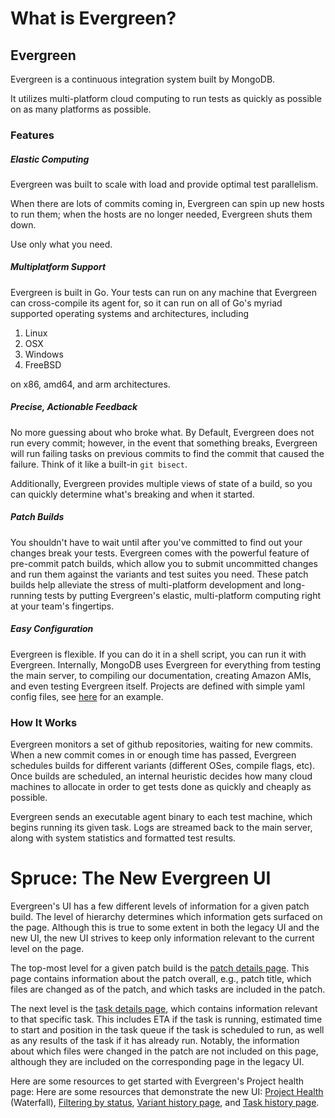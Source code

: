 # What is Evergreen?

## Evergreen
Evergreen is a continuous integration system built by MongoDB.

It utilizes multi-platform cloud computing to run tests as quickly as possible on as many platforms as possible.

### Features
##### Elastic Computing
Evergreen was built to scale with load and provide optimal test parallelism.

When there are lots of commits coming in, Evergreen can spin up new hosts to run them; when the hosts are no longer needed, Evergreen shuts them down.

Use only what you need.

##### Multiplatform Support
Evergreen is built in Go.
Your tests can run on any machine that Evergreen can cross-compile its agent for, so it can run on all of Go's myriad supported operating systems and architectures, including
 1. Linux
 2. OSX
 3. Windows
 4. FreeBSD

on x86, amd64, and arm architectures.

##### Precise, Actionable Feedback
No more guessing about who broke what.
By Default, Evergreen does not run every commit; however, in the event that something breaks, Evergreen will run failing tasks on previous commits to find the commit that caused the failure.
Think of it like a built-in `git bisect`.

Additionally, Evergreen provides multiple views of state of a build, so you can quickly determine what's breaking and when it started.

##### Patch Builds
You shouldn't have to wait until after you've committed to find out your changes break your tests.
Evergreen comes with the powerful feature of pre-commit patch builds, which allow you to submit uncommitted changes and run them against the variants and test suites you need.
These patch builds help alleviate the stress of multi-platform development and long-running tests by putting Evergreen's elastic, multi-platform computing right at your team's fingertips.

##### Easy Configuration
Evergreen is flexible.
If you can do it in a shell script, you can run it with Evergreen.
Internally, MongoDB uses Evergreen for everything from testing the main server, to compiling our documentation, creating Amazon AMIs, and even testing Evergreen itself.
Projects are defined with simple yaml config files, see [here](https://github.com/evergreen-ci/sample/blob/master/evergreen.yml) for an example.

### How It Works
Evergreen monitors a set of github repositories, waiting for new commits.
When a new commit comes in or enough time has passed, Evergreen schedules builds for different variants (different OSes, compile flags, etc).
Once builds are scheduled, an internal heuristic decides how many cloud machines to allocate in order to get tests done as quickly and cheaply as possible.

Evergreen sends an executable agent binary to each test machine, which begins running its given task.
Logs are streamed back to the main server, along with system statistics and formatted test results.

# Spruce: The New Evergreen UI

Evergreen's UI has a few different levels of information for a given patch build. The level of hierarchy determines which information gets surfaced on the page. Although this is true to some extent in both the legacy UI and the new UI, the new UI strives to keep only information relevant to the current level on the page.

The top-most level for a given patch build is the [patch details page](https://spruce.mongodb.com/version/60b68d7da4cf47179e15accf/tasks?sorts=STATUS%3AASC%3BBASE_STATUS%3ADESC). This page contains information about the patch overall, e.g., patch title, which files are changed as of the patch, and which tasks are included in the patch.

The next level is the [task details page](https://spruce.mongodb.com/task/mongodb_mongo_master_enterprise_rhel_80_64_bit_dynamic_all_feature_flags_required_jsCore_patch_0ec70f6ac70716d9296a014d52e4cc99bf4e5695_60b68d7da4cf47179e15accf_21_06_01_19_43_26/logs?execution=0), which contains information relevant to that specific task. This includes ETA if the task is running, estimated time to start and position in the task queue if the task is scheduled to run, as well as any results of the task if it has already run. Notably, the information about which files were changed in the patch are not included on this page, although they are included on the corresponding page in the legacy UI.

Here are some resources to get started with Evergreen's Project health page: Here are some resources that demonstrate the new UI: [Project Health](https://app.tango.us/app/workflow/Evergreen--Onboarding-guide-for-the-new-project-health-page--7b74b28c80f448869a01730a450bc246) (Waterfall), [Filtering by status](https://app.tango.us/app/workflow/Status-icon-behavior--1db9909b454f4800b05774fa408f2924), [Variant history page](https://app.tango.us/app/workflow/Variant-History-fa73d48662f24e48842fc315130c483f), and [Task history page](https://app.tango.us/app/workflow/Task-History--23e6b3f043234a19988d6ab0a0729598).
